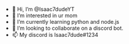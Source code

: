 - 👋 Hi, I’m @Isaac7dudeYT
- 👀 I’m interested in ur mom
- 🌱 I’m currently learning python and node.js
- 💞️ I’m looking to collaborate on a discord bot.
- 📫 My discord is Isaac7dude#1234

<!---
Isaac7dudeYT/Isaac7dudeYT is a ✨ special ✨ repository because its `README.md` (this file) appears on your GitHub profile.
You can click the Preview link to take a look at your changes.
--->
